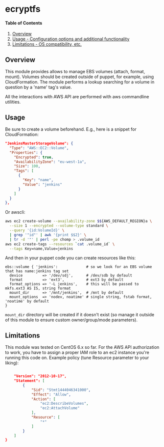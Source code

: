 # ecryptfs

#### Table of Contents

1. [Overview](#overview)
2. [Usage - Configuration options and additional functionality](#usage)
3. [Limitations - OS compatibility, etc.](#limitations)

## Overview

This module provides allows to manage EBS volumes (attach, format, mount).
Volumes should be created outside of puppet, for example, using CloudFormation.
The module performs a lookup searching for a volume in question by a 'name' tag's
value.

All the interactions with AWS API are performed with aws commandline utilities.

## Usage

Be sure to create a volume beforehand. E.g., here is a snippet for CloudFormation:

```json
"JenkinsMasterStorageVolume": {
  "Type": "AWS::EC2::Volume",
  "Properties": {
    "Encrypted": true,
    "AvailabilityZone": "eu-west-1a",
    "Size": 100,
    "Tags": [
      {
        "Key": "name",
        "Value": "jenkins"
      }
    ]
  }
},
```

Or awscli:

```bash
aws ec2 create-volume --availability-zone $${AWS_DEFAULT_REGION}a \
  --size 1 --encrypted --volume-type standard \
  --query '{id:VolumeId}' \
  | grep '"id"' | awk '{print $$2}' \
  | tr -d '"' | perl -pe chomp > .volume_id
aws ec2 create-tags --resources `cat .volume_id` \
  --tags Key=name,Value=jenkins
```

And then in your puppet code you can create resources like this:

```puppet
ebs::volume { 'jenkins':             # so we look for an EBS volume that has name:jenkins tag set
  device         => '/dev/sdj',      # /dev/sdb by default
  format         => 'ext3',          # ext3 by default
  format_options => '-L jenkins',    # this will be passed to mkfs.ext3 AS IS, string format
  mount_dir      => '/mnt/jenkins',  # /mnt by default
  mount_options  => 'nodev, noatime' # single string, fstab format, 'noatime' by default
}
```

`mount_dir` directory will be created if it doesn't exist (so manage it
outside of this module to ensure custom owner/group/mode parameters).

## Limitations

This module was tested on CentOS 6.x so far. For the AWS API authorization to work,
you have to assign a proper IAM role to an ec2 instance you're running this code on.
Example policy (tune Resource parameter to your liking):

```json

    "Version": "2012-10-17",
    "Statement": [
        {
            "Sid": "Stmt1444046341000",
            "Effect": "Allow",
            "Action": [
                "ec2:DescribeVolumes",
                "ec2:AttachVolume"
            ],
            "Resource": [
                "*"
            ]
        }
    ]
}
```

